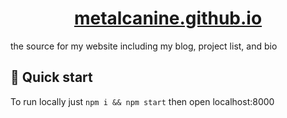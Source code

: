 <h1 align="center">
  <a href="https://www.metalcanine.github.io">metalcanine.github.io</a>
</h1>

the source for my website including my blog, project list, and bio

## 🚀 Quick start

To run locally just `npm i && npm start` then open localhost:8000

